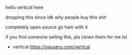 hello vertical here

dropping this since idk why people buy this shit

completely open source go ham with it

if you find someone selling this, pls clown them for me lol

- vertical
https://ogusers.com/vertical